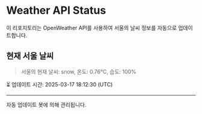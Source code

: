 
# Weather API Status

이 리포지토리는 OpenWeather API를 사용하여 서울의 날씨 정보를 자동으로 업데이트합니다.

## 현재 서울 날씨
> 서울의 현재 날씨: snow, 온도: 0.76°C, 습도: 100%

⏳ 업데이트 시간: 2025-03-17 18:12:30 (UTC)

---
자동 업데이트 봇에 의해 관리됩니다.
